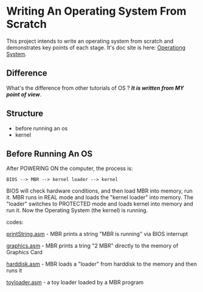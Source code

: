 Writing An Operating System From Scratch
========================================

This project intends to write an operating system from scratch
and demonstrates key points of each stage.
It's doc site is here:
[Operationg System](https://hzget.github.io/notes/os/).

Difference
----------

What's the difference from other tutorials of OS ?
***It is written from MY point of view***.

Structure
---------

* before running an os
* kernel

Before Running An OS
--------------------

After POWERING ON the computer, the process is:

    BIOS --> MBR --> kernel loader --> kernel

BIOS will check hardware conditions, and then load MBR into memory,
run it.
MBR runs in REAL mode and loads the "kernel loader" into memory.
The "loader" switches to PROTECTED mode and loads kernel
into memory and run it. Now the Operating System (the kernel) is running.

codes:

[printString.asm](./bare/printString.asm) - MBR prints a string
"MBR is running" via BIOS interrupt

[graphics.asm](./bare/graphics.asm) - MBR prints a tring
"2 MBR" directly to the memory of Graphics Card

[harddisk.asm](./bare/harddisk.asm) - MBR loads a "loader" from
harddisk to the memory and then runs it

[toyloader.asm](./bare/toyloader.asm) - a toy loader loaded by
a MBR program
